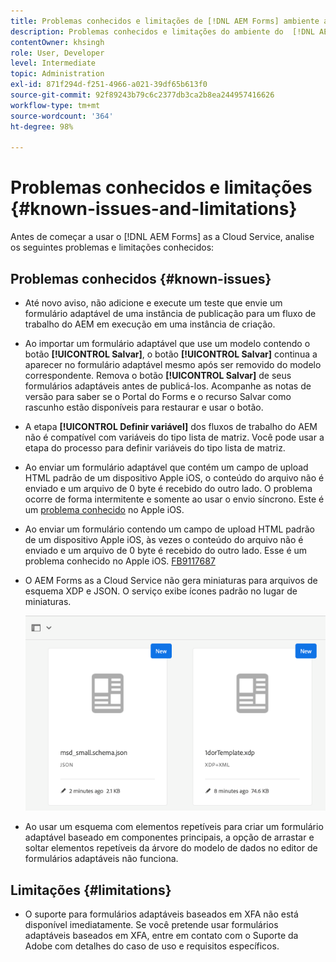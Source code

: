 ```yaml
---
title: Problemas conhecidos e limitações de [!DNL AEM Forms] ambiente as a Cloud Service
description: Problemas conhecidos e limitações do ambiente do  [!DNL AEM Forms]  as a Cloud Service.
contentOwner: khsingh
role: User, Developer
level: Intermediate
topic: Administration
exl-id: 871f294d-f251-4966-a021-39df65b613f0
source-git-commit: 92f89243b79c6c2377db3ca2b8ea244957416626
workflow-type: tm+mt
source-wordcount: '364'
ht-degree: 98%

---
```


# Problemas conhecidos e limitações {#known-issues-and-limitations}

Antes de começar a usar o [!DNL AEM Forms] as a Cloud Service, analise os seguintes problemas e limitações conhecidos:

## Problemas conhecidos {#known-issues}

* Até novo aviso, não adicione e execute um teste que envie um formulário adaptável de uma instância de publicação para um fluxo de trabalho do AEM em execução em uma instância de criação.

* Ao importar um formulário adaptável que use um modelo contendo o botão **[!UICONTROL Salvar]**, o botão **[!UICONTROL Salvar]** continua a aparecer no formulário adaptável mesmo após ser removido do modelo correspondente. Remova o botão **[!UICONTROL Salvar]** de seus formulários adaptáveis antes de publicá-los. Acompanhe as notas de versão para saber se o Portal do Forms e o recurso Salvar como rascunho estão disponíveis para restaurar e usar o botão.

* A etapa **[!UICONTROL Definir variável]** dos fluxos de trabalho do AEM não é compatível com variáveis do tipo lista de matriz. Você pode usar a etapa do processo para definir variáveis do tipo lista de matriz.

* Ao enviar um formulário adaptável que contém um campo de upload HTML padrão de um dispositivo Apple iOS, o conteúdo do arquivo não é enviado e um arquivo de 0 byte é recebido do outro lado. O problema ocorre de forma intermitente e somente ao usar o envio síncrono. Este é um [problema conhecido](https://feedbackassistant.apple.com/feedback/9117687) no Apple iOS.

* Ao enviar um formulário contendo um campo de upload HTML padrão de um dispositivo Apple iOS, às vezes o conteúdo do arquivo não é enviado e um arquivo de 0 byte é recebido do outro lado. Esse é um problema conhecido no Apple iOS. [FB9117687](https://feedbackassistant.apple.com/feedback/9117687)

* O AEM Forms as a Cloud Service não gera miniaturas para arquivos de esquema XDP e JSON. O serviço exibe ícones padrão no lugar de miniaturas.

  ![Problema conhecido na miniatura do Forms](/help/forms/assets/forms-tumbnail-known-issue.png)

* Ao usar um esquema com elementos repetíveis para criar um formulário adaptável baseado em componentes principais, a opção de arrastar e soltar elementos repetíveis da árvore do modelo de dados no editor de formulários adaptáveis não funciona.

## Limitações {#limitations}

* O suporte para formulários adaptáveis baseados em XFA não está disponível imediatamente. Se você pretende usar formulários adaptáveis baseados em XFA, entre em contato com o Suporte da Adobe com detalhes do caso de uso e requisitos específicos.

